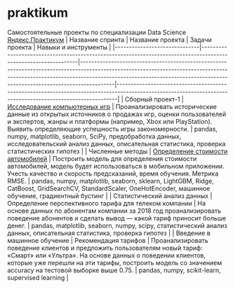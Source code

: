 # praktikum
Самостоятельные проекты по специализации Data Science [Яндекс.Практикум](https://praktikum.yandex.ru/data-scientist)
| Название спринта             | Название проекта                                                                                               | Задачи проекта                                                                                                                                                                                                                                       | Навыки и инструменты                                                                                                                                       |
|------------------------------|----------------------------------------------------------------------------------------------------------------|------------------------------------------------------------------------------------------------------------------------------------------------------------------------------------------------------------------------------------------------------|------------------------------------------------------------------------------------------------------------------------------------------------------------|
| Сборный проект-1             | [Исследование компьютерных игр](https://github.com/mcairova/praktikum/tree/main/Games%20EDA)                   | Проанализировать исторические данные из открытых источников о продажах игр, оценки пользователей и экспертов, жанры и платформы (например, Xbox или PlayStation). Выявить определяющие успешность игры закономерности.                               | pandas, numpy, matplotlib, seaborn, SciPy, предобработка данных, исследовательский анализ данных, описательная статистика, проверка статистических гипотез |
| Численные методы             | [Определение стоимости автомобилей](https://github.com/mcairova/praktikum/tree/main/Car%20price%20predictions) | Построить модель для определения стоимости автомобилей, модель будет использоваться в мобильном приложении. Учесть качество и скорость предсказаний, время обучения. Метрика RMSE.                                                                   | pandas, numpy, matplotlib, seaborn, sklearn, LightGBM, Ridge, CatBoost, GridSearchCV, StandardScaler, OneHotEncoder, машинное обучение, градиентный бустинг |
| Статистический анализ данных | Определение перспективного тарифа для телеком компании                                                         | На основе данных по абонентам компании за 2018 год проанализировать поведение абонентов и сделать вывод — какой тариф приносит больше денег.                                                                                                         | pandas, matplotlib, seaborn, numpy, scipy, статистический анализ данных, описательная статистика,  проверка гипотез                                        |
| Введение в машинное обучение | Рекомендация тарифов                                                                                           | Проанализировать поведение клиентов и предложить пользователям новый тариф: «Смарт» или  «Ультра».  На основе данных о поведении клиентов, которые уже перешли на эти тарифы, построить модель со  значением accuracy на тестовой выборке выше 0.75. | pandas, numpy, scikit-learn, supervised learning                                                                                                           |

